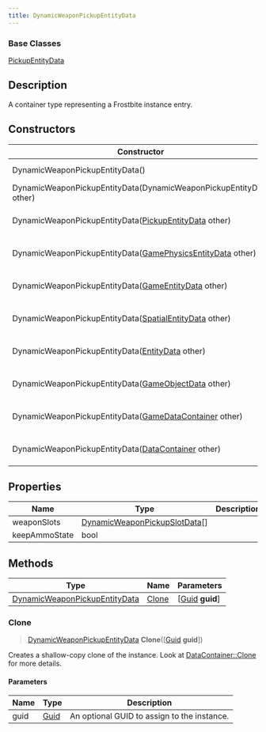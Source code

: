 ```yaml
---
title: DynamicWeaponPickupEntityData
---
```

### Base Classes

[PickupEntityData](PickupEntityData)

## Description

A container type representing a Frostbite instance entry.

## Constructors

| Constructor                                                                              | Description                                                                                                                                       |
| ---------------------------------------------------------------------------------------- | ------------------------------------------------------------------------------------------------------------------------------------------------- |
| DynamicWeaponPickupEntityData()                                                          | Create a new instance of this container type.                                                                                                     |
| DynamicWeaponPickupEntityData(DynamicWeaponPickupEntityData other)                       | Create a reference copy of an instance of the same type.                                                                                          |
| DynamicWeaponPickupEntityData([PickupEntityData](PickupEntityData) other)                | Upcast an instance of type [PickupEntityData](PickupEntityData) to [DynamicWeaponPickupEntityData](DynamicWeaponPickupEntityData).                |
| DynamicWeaponPickupEntityData([GamePhysicsEntityData](GamePhysicsEntityData) other)      | Upcast an instance of type [GamePhysicsEntityData](GamePhysicsEntityData) to [DynamicWeaponPickupEntityData](DynamicWeaponPickupEntityData).      |
| DynamicWeaponPickupEntityData([GameEntityData](GameEntityData) other)                    | Upcast an instance of type [GameEntityData](GameEntityData) to [DynamicWeaponPickupEntityData](DynamicWeaponPickupEntityData).                    |
| DynamicWeaponPickupEntityData([SpatialEntityData](SpatialEntityData) other)              | Upcast an instance of type [SpatialEntityData](SpatialEntityData) to [DynamicWeaponPickupEntityData](DynamicWeaponPickupEntityData).              |
| DynamicWeaponPickupEntityData([EntityData](EntityData) other)                            | Upcast an instance of type [EntityData](EntityData) to [DynamicWeaponPickupEntityData](DynamicWeaponPickupEntityData).                            |
| DynamicWeaponPickupEntityData([GameObjectData](GameObjectData) other)                    | Upcast an instance of type [GameObjectData](GameObjectData) to [DynamicWeaponPickupEntityData](DynamicWeaponPickupEntityData).                    |
| DynamicWeaponPickupEntityData([GameDataContainer](GameDataContainer) other)              | Upcast an instance of type [GameDataContainer](GameDataContainer) to [DynamicWeaponPickupEntityData](DynamicWeaponPickupEntityData).              |
| DynamicWeaponPickupEntityData([DataContainer](/vext/ref/shared/class/datacontainer) other) | Upcast an instance of type [DataContainer](/vext/ref/shared/class/datacontainer) to [DynamicWeaponPickupEntityData](DynamicWeaponPickupEntityData). |

## Properties

| Name          | Type                                                           | Description |
| ------------- | -------------------------------------------------------------- | ----------- |
| weaponSlots   | [DynamicWeaponPickupSlotData](DynamicWeaponPickupSlotData)\[\] |             |
| keepAmmoState | bool                                                           |             |

## Methods

| Type                                                           | Name            | Parameters                                     |
| -------------------------------------------------------------- | --------------- | ---------------------------------------------- |
| [DynamicWeaponPickupEntityData](DynamicWeaponPickupEntityData) | [Clone](#clone) | \[[Guid](/vext/ref/shared/class/guid) **guid**\] |

### Clone

> [DynamicWeaponPickupEntityData](DynamicWeaponPickupEntityData) **Clone**(\[[Guid](/vext/ref/shared/class/guid) **guid**\])

Creates a shallow-copy clone of the instance. Look at [DataContainer::Clone](/vext/ref/shared/class/datacontainer#clone) for more details.

#### Parameters

| Name | Type         | Description                                 |
| ---- | ------------ | ------------------------------------------- |
| guid | [Guid](Guid) | An optional GUID to assign to the instance. |
